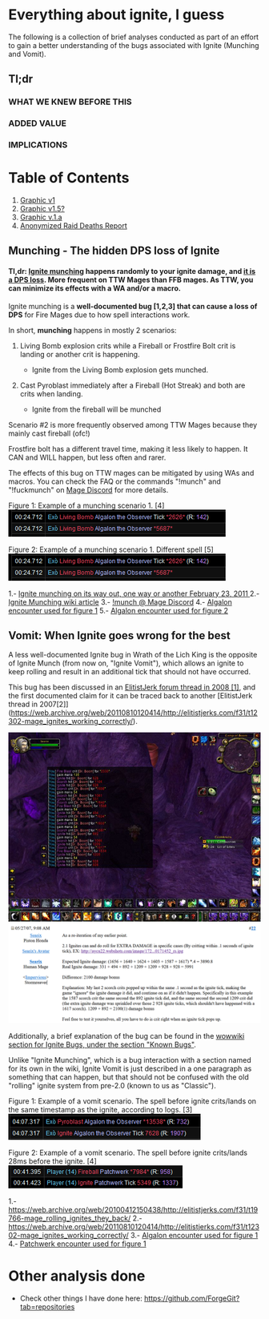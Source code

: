# Everything about ignite, I guess

The following is a collection of brief analyses conducted as part of an effort to gain a better understanding of the bugs associated with Ignite (Munching and Vomit).

## Tl;dr 

### WHAT WE KNEW BEFORE THIS

### ADDED VALUE 

### IMPLICATIONS


# Table of Contents

1. [Graphic v1](#dea) <br>
2. [Graphic v1.5?](#deaths) <br>
3. [Graphic v.1.a](#interru)<br>
4. [Anonymized Raid Deaths Report](#dea)<br>


## Munching - The hidden DPS loss of Ignite 

#### **Tl,dr:** <ins> Ignite **munching**</ins> happens randomly to your ignite damage, and <ins>it is a DPS loss</ins>. More frequent on TTW Mages than FFB mages. As TTW, you can minimize its effects with a WA and/or a macro.

Ignite munching is a __well-documented bug [1,2,3] that can cause a loss of DPS__ for Fire Mages due to how spell interactions work. 

In short, **munching** happens in mostly 2 scenarios:

1. Living Bomb explosion crits while a Fireball or Frostfire Bolt crit is landing or another crit is happening.
    - Ignite from the Living Bomb explosion gets munched. 

2. Cast Pyroblast immediately after a Fireball (Hot Streak) and both are crits when landing.
    - Ignite from the fireball will be munched 

Scenario #2 is more frequently observed among TTW Mages because they mainly cast fireball (ofc!) 

Frostfire bolt has a different travel time, making it less likely to happen. It CAN and WILL happen, but less often and rarer.

The effects of this bug on TTW mages can be mitigated by using WAs and macros. 
You can check the FAQ or the commands "!munch" and "!fuckmunch" on [Mage Discord](https://discord.gg/eszwRckRmA) for more details.

Figure 1: Example of a munching scenario 1. [4]
<img src="img/munch_example.png" />

Figure 2: Example of a munching scenario 1. Different spell [5]
<img src="img/munch_example.png" />

1.- [Ignite munching on its way out, one way or another February 23, 2011 ](https://www.engadget.com/2011-02-23-ignite-munching-on-its-way-out-one-way-or-another.html?guccounter=1&guce_referrer=aHR0cHM6Ly93d3cuZ29vZ2xlLmNvbS8&guce_referrer_sig=AQAAAD4s-zDY_aUerkO-18-cyhJQcrgeH8xubvmt371MBNuirIY9RqM4OMzpJpGb3Br798GnMxzw88aoKIwsa_BxHZ_ugd1B1hlkzZ7tW-8JqjSfmm2iLa_mik77fB3SBlYBlYYV73NCN7fBqA0yqsc_bQV-K2xutXyaVFT5x-8HaLlO)
2.- [Ignite Munching wiki article](https://wowwiki-archive.fandom.com/wiki/Ignite_(old))
3.- [!munch @ Mage Discord](https://discord.gg/eszwRckRmA)
4.- [Algalon encounter used for figure 1](https://classic.warcraftlogs.com/reports/WKhF9jBXbQ4MRwnx#fight=17&view=events&source=7&type=damage-done&eventstart=2790468)
5.- [Algalon encounter used for figure 2](https://classic.warcraftlogs.com/reports/FamxdM3W94RBTY87#fight=52&type=damage-done&source=19&view=events)


## Vomit: When Ignite goes wrong for the best

A less well-documented Ignite bug in Wrath of the Lich King is the opposite of Ignite Munch (from now on, "Ignite Vomit"), which allows an ignite to keep rolling and result in an additional tick that should not have occurred.

This bug has been  discussed in an [ElitistJerk forum thread in 2008 [1]](https://web.archive.org/web/20100412150438/http://elitistjerks.com/f31/t19766-mage_rolling_ignites_they_back/), and the first documented claim for it can be traced back to another [ElitistJerk thread in 2007[2]] (https://web.archive.org/web/20110810120414/http://elitistjerks.com/f31/t12302-mage_ignites_working_correctly/).

<img src="img/old_2007.png" />

<img src="img/human_mage_2007.png" />

Additionally, a brief explanation of the bug can be found in the [wowwiki section for Ignite Bugs, under the section "Known Bugs"](https://wowwiki-archive.fandom.com/wiki/Ignite_(old)#Past_changes). 

Unlike "Ignite Munching", which is a bug interaction with a section named for its own in the wiki, Ignite Vomit is just described in a one paragraph as something that can happen, but that should not be confused with the old "rolling" ignite system from pre-2.0 (known to us as "Classic").

Figure 1: Example of a vomit scenario. The spell before ignite crits/lands on the same timestamp as the ignite, according to logs. [3]
<img src="img/vomit_example.png" />

Figure 2: Example of a vomit scenario.  The spell before ignite crits/lands 28ms before the ignite. [4]
<img src="img/vomit_example_2.png" />


1.- https://web.archive.org/web/20100412150438/http://elitistjerks.com/f31/t19766-mage_rolling_ignites_they_back/
2.- https://web.archive.org/web/20110810120414/http://elitistjerks.com/f31/t12302-mage_ignites_working_correctly/
3.- [Algalon encounter used for figure 1](https://classic.warcraftlogs.com/reports/WKhF9jBXbQ4MRwnx#fight=17&view=events&source=7&type=damage-done&eventstart=2790468)
4.- [Patchwerk encounter used for figure 1](https://classic.warcraftlogs.com/reports/a:mZaNPdTgzLFBVW8K#fight=3&type=damage&source=14&target=123&view=events)

# Other analysis done

- Check other things I have done here: https://github.com/ForgeGit?tab=repositories

